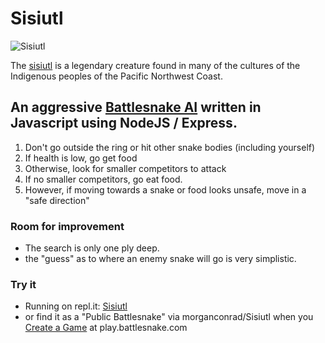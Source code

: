 # Sisiutl

![Sisiutl](https://upload.wikimedia.org/wikipedia/commons/5/51/Sisiutl_mask.jpg "Sisiutl")

The [sisiutl](https://en.wikipedia.org/wiki/Sisiutl) is a legendary creature found in many of the cultures of the Indigenous peoples of the Pacific Northwest Coast.

## An aggressive [Battlesnake AI](https://battlesnake.io) written in Javascript using NodeJS / Express.

 1. Don't go outside the ring or hit other snake bodies (including yourself)
 2. If health is low, go get food
 3. Otherwise, look for smaller competitors to attack
 4. If no smaller competitors, go eat food.
 5. However, if moving towards a snake or food looks unsafe, move in a "safe direction"

### Room for improvement
 - The search is only one ply deep.
 - the "guess" as to where an enemy snake will go is very simplistic.

### Try it

 - Running on repl.it: [Sisiutl](https://sisiutl--morganconrad.repl.co)
 - or find it as a "Public Battlesnake" via morganconrad/Sisiutl when you [Create a Game](https://play.battlesnake.com/account/games/create/) at play.battlesnake.com
